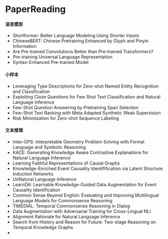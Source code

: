 # PaperReading

#### 语言模型
- Shortformer: Better Language Modeling Using Shorter Inputs
- ChineseBERT: Chinese Pretraining Enhanced by Glyph and Pinyin Information
- Are Pre-trained Convolutions Better than Pre-trained Transformers?
- Pre-training Universal Language Representation
- Syntax-Enhanced Pre-trained Model

#### 小样本
- Leveraging Type Descriptions for Zero-shot Named Entity Recognition and Classification
- Exploiting Cloze Questions for Few Shot Text Classification and Natural Language Inference
- Few-Shot Question Answering by Pretraining Span Selection
- Few-Shot Text Ranking with Meta Adapted Synthetic Weak Supervision
- Risk Minimization for Zero-shot Sequence Labeling


#### 文本推理
- Inter-GPS: Interpretable Geometry Problem Solving with Formal Language and Symbolic Reasoning
- KACE: Generating Knowledge Aware Contrastive Explanations for Natural Language Inference
- Learning Faithful Representations of Causal Graphs
- Knowledge-Enriched Event Causality Identifification via Latent Structure Induction Networks 
- UnNatural Language Inference
- LearnDA: Learnable Knowledge-Guided Data Augmentation for Event Causality Identification
- Common Sense Beyond English: Evaluating and Improving Multilingual Language Models for Commonsense Reasoning
- TIMEDIAL: Temporal Commonsense Reasoning in Dialog
- Data Augmentation with Adversarial Training for Cross-Lingual NLI
- Alignment Rationale for Natural Language Inference
- Search from History and Reason for Future: Two-stage Reasoning on Temporal Knowledge Graphs
- 
